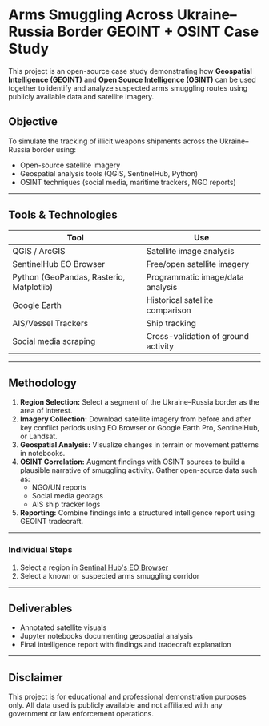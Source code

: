 # Arms Smuggling Across Ukraine–Russia Border GEOINT + OSINT Case Study

This project is an open-source case study demonstrating how **Geospatial Intelligence (GEOINT)** and **Open Source Intelligence (OSINT)** can be used together to identify and analyze suspected arms smuggling routes using publicly available data and satellite imagery.

## Objective

To simulate the tracking of illicit weapons shipments across the Ukraine–Russia border using:

- Open-source satellite imagery
- Geospatial analysis tools (QGIS, SentinelHub, Python)
- OSINT techniques (social media, maritime trackers, NGO reports)

---

## Tools & Technologies

| Tool | Use |
|------|-----|
| QGIS / ArcGIS | Satellite image analysis |
| SentinelHub EO Browser | Free/open satellite imagery |
| Python (GeoPandas, Rasterio, Matplotlib) | Programmatic image/data analysis |
| Google Earth | Historical satellite comparison |
| AIS/Vessel Trackers | Ship tracking |
| Social media scraping | Cross-validation of ground activity |

---

## Methodology

1. **Region Selection:** Select a segment of the Ukraine–Russia border as the area of interest.
2. **Imagery Collection:** Download satellite imagery from before and after key conflict periods using EO Browser or Google Earth Pro, SentinelHub, or Landsat.
3. **Geospatial Analysis:** Visualize changes in terrain or movement patterns in notebooks.
4. **OSINT Correlation:** Augment findings with OSINT sources to build a plausible narrative of smuggling activity. Gather open-source data such as:
   - NGO/UN reports
   - Social media geotags
   - AIS ship tracker logs
5. **Reporting:** Combine findings into a structured intelligence report using GEOINT tradecraft.

---
### Individual Steps

1. Select a region in [Sentinal Hub's EO Browser](https://apps.sentinel-hub.com/eo-browser/)
2. Select a known or suspected arms smuggling corridor

---

## Deliverables

- Annotated satellite visuals
- Jupyter notebooks documenting geospatial analysis
- Final intelligence report with findings and tradecraft explanation

---

## Disclaimer

This project is for educational and professional demonstration purposes only. All data used is publicly available and not affiliated with any government or law enforcement operations.